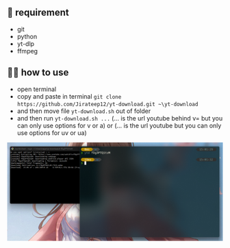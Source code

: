 ## 👻 requirement

- git
- python
- yt-dlp
- ffmpeg

## 🐻‍❄️ how to use

- open terminal
- copy and paste in terminal `git clone https://github.com/Jirateep12/yt-download.git ~\yt-download`
- and then move file `yt-download.sh` out of folder
- and then run `yt-download.sh ...` (... is the url youtube behind v= but you can only use options for v or a) or (... is the url youtube but you can only use options for uv or ua)

![preview](./image.png)
